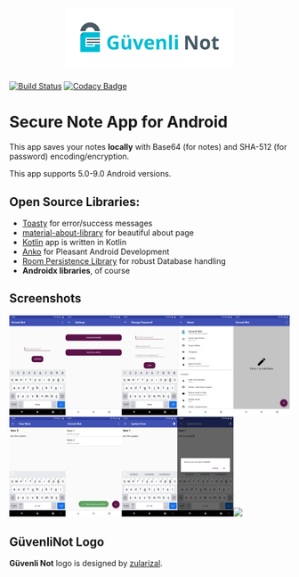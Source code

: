 ﻿<h1 align=center>
<img src="Logo/horizontal.png" width=60%>
</h1>

[![Build Status](https://travis-ci.org/hakkikaancaliskan/GuvenliNot.svg?branch=master)](https://travis-ci.org/hakkikaancaliskan/GuvenliNot)
[![Codacy Badge](https://api.codacy.com/project/badge/Grade/3eb11db12ddc4532b566bd9d9f400674)](https://www.codacy.com/app/hakkikaancaliskan/GuvenliNot?utm_source=github.com&amp;utm_medium=referral&amp;utm_content=hakkikaancaliskan/GuvenliNot&amp;utm_campaign=Badge_Grade)

# Secure Note App for Android

This app saves your notes **locally** with Base64 (for notes) and SHA-512 (for password) encoding/encryption.

This app supports 5.0-9.0 Android versions.

## Open Source Libraries:

- [Toasty](https://github.com/GrenderG/Toasty) for error/success messages
- [material-about-library](https://github.com/daniel-stoneuk/material-about-library) for beautiful about page
- [Kotlin](https://github.com/JetBrains/kotlin) app is written in Kotlin
- [Anko](https://github.com/Kotlin/anko) for Pleasant Android Development
- [Room Persistence Library](https://developer.android.com/topic/libraries/architecture/room) for robust Database handling
- **Androidx libraries**, of course

## Screenshots

<img src="Screenshot/1.png" width=20%><img src="Screenshot/2.png" width=20%><img src="Screenshot/3.png" width=20%><img src="Screenshot/4.png" width=20%><img src="Screenshot/5.png" width=20%><img src="Screenshot/6.png" width=20%><img src="Screenshot/7.png" width=20%><img src="Screenshot/8.png" width=20%><img src="Screenshot/9.png" width=20%><img src="Screenshot/20.png" width=20%>

## GüvenliNot Logo

**Güvenli Not** logo is designed by [zularizal](https://github.com/zularizal).